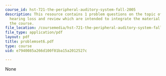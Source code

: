 ```yaml
---
course_id: hst-721-the-peripheral-auditory-system-fall-2005
description: This resource contains 1 problem questions on the topic of sensorineural
  hearing loss and review which are intended to integrate the material learned in
  the course.
file_location: /coursemedia/hst-721-the-peripheral-auditory-system-fall-2005/e7940085a266d100f01ba15a2012527c_problemset6.pdf
file_type: application/pdf
layout: pdf
title: problemset6.pdf
type: course
uid: e7940085a266d100f01ba15a2012527c

---
```

None